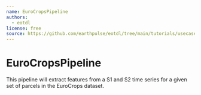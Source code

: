 ```yaml
---
name: EuroCropsPipeline
authors: 
  - eotdl
license: free
source: https://github.com/earthpulse/eotdl/tree/main/tutorials/usecases/openEO
---
```


# EuroCropsPipeline

This pipeline will extract features from a S1 and S2 time series for a given set of parcels in the EuroCrops dataset.
